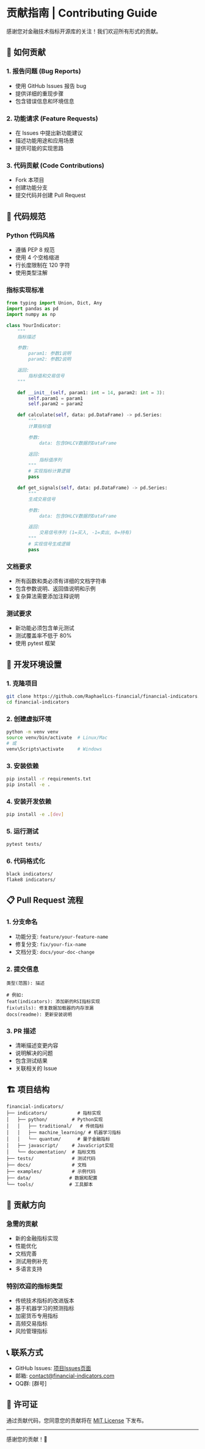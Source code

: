 # 贡献指南 | Contributing Guide

感谢您对金融技术指标开源库的关注！我们欢迎所有形式的贡献。

## 🤝 如何贡献

### 1. 报告问题 (Bug Reports)
- 使用 GitHub Issues 报告 bug
- 提供详细的重现步骤
- 包含错误信息和环境信息

### 2. 功能请求 (Feature Requests)
- 在 Issues 中提出新功能建议
- 描述功能用途和应用场景
- 提供可能的实现思路

### 3. 代码贡献 (Code Contributions)
- Fork 本项目
- 创建功能分支
- 提交代码并创建 Pull Request

## 📝 代码规范

### Python 代码风格
- 遵循 PEP 8 规范
- 使用 4 个空格缩进
- 行长度限制在 120 字符
- 使用类型注解

### 指标实现标准
```python
from typing import Union, Dict, Any
import pandas as pd
import numpy as np

class YourIndicator:
    """
    指标描述

    参数:
        param1: 参数1说明
        param2: 参数2说明

    返回:
        指标值和交易信号
    """

    def __init__(self, param1: int = 14, param2: int = 3):
        self.param1 = param1
        self.param2 = param2

    def calculate(self, data: pd.DataFrame) -> pd.Series:
        """
        计算指标值

        参数:
            data: 包含OHLCV数据的DataFrame

        返回:
            指标值序列
        """
        # 实现指标计算逻辑
        pass

    def get_signals(self, data: pd.DataFrame) -> pd.Series:
        """
        生成交易信号

        参数:
            data: 包含OHLCV数据的DataFrame

        返回:
            交易信号序列 (1=买入, -1=卖出, 0=持有)
        """
        # 实现信号生成逻辑
        pass
```

### 文档要求
- 所有函数和类必须有详细的文档字符串
- 包含参数说明、返回值说明和示例
- 复杂算法需要添加注释说明

### 测试要求
- 新功能必须包含单元测试
- 测试覆盖率不低于 80%
- 使用 pytest 框架

## 🚀 开发环境设置

### 1. 克隆项目
```bash
git clone https://github.com/RaphaelLcs-financial/financial-indicators.git
cd financial-indicators
```

### 2. 创建虚拟环境
```bash
python -m venv venv
source venv/bin/activate  # Linux/Mac
# 或
venv\Scripts\activate     # Windows
```

### 3. 安装依赖
```bash
pip install -r requirements.txt
pip install -e .
```

### 4. 安装开发依赖
```bash
pip install -e .[dev]
```

### 5. 运行测试
```bash
pytest tests/
```

### 6. 代码格式化
```bash
black indicators/
flake8 indicators/
```

## 📋 Pull Request 流程

### 1. 分支命名
- 功能分支: `feature/your-feature-name`
- 修复分支: `fix/your-fix-name`
- 文档分支: `docs/your-doc-change`

### 2. 提交信息
```
类型(范围): 描述

# 例如:
feat(indicators): 添加新的RSI指标实现
fix(utils): 修复数据加载器的内存泄漏
docs(readme): 更新安装说明
```

### 3. PR 描述
- 清晰描述变更内容
- 说明解决的问题
- 包含测试结果
- 关联相关的 Issue

## 🏗️ 项目结构

```
financial-indicators/
├── indicators/           # 指标实现
│   ├── python/         # Python实现
│   │   ├── traditional/   # 传统指标
│   │   ├── machine_learning/ # 机器学习指标
│   │   └── quantum/      # 量子金融指标
│   ├── javascript/     # JavaScript实现
│   └── documentation/  # 指标文档
├── tests/              # 测试代码
├── docs/               # 文档
├── examples/           # 示例代码
├── data/              # 数据和配置
└── tools/             # 工具脚本
```

## 🎯 贡献方向

### 急需的贡献
- 新的金融指标实现
- 性能优化
- 文档完善
- 测试用例补充
- 多语言支持

### 特别欢迎的指标类型
- 传统技术指标的改进版本
- 基于机器学习的预测指标
- 加密货币专用指标
- 高频交易指标
- 风险管理指标

## 📞 联系方式

- GitHub Issues: [项目Issues页面](https://github.com/RaphaelLcs-financial/financial-indicators/issues)
- 邮箱: contact@financial-indicators.com
- QQ群: [群号]

## 📄 许可证

通过贡献代码，您同意您的贡献将在 [MIT License](LICENSE) 下发布。

---

感谢您的贡献！🎉